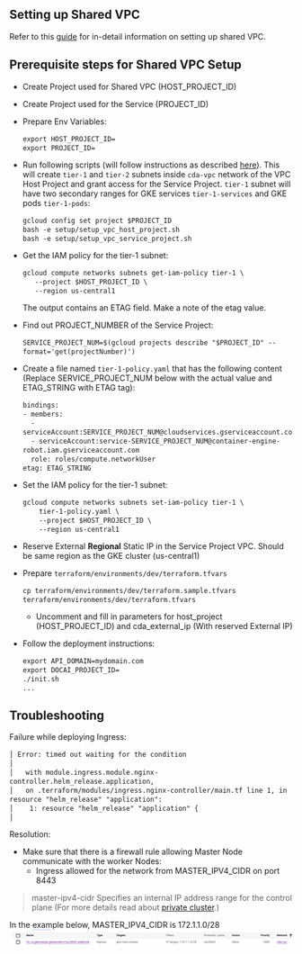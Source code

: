 ## Setting up Shared VPC

Refer to this [guide](https://cloud.google.com/kubernetes-engine/docs/how-to/cluster-shared-vpc) for in-detail  information on setting up shared VPC.

## Prerequisite  steps for Shared VPC Setup

- Create Project used for Shared VPC  (HOST_PROJECT_ID)
- Create Project used for the Service (PROJECT_ID)
- Prepare Env Variables:
  ```shell
  export HOST_PROJECT_ID=
  export PROJECT_ID=
  ```
- Run following scripts (will follow instructions as described [here](https://cloud.google.com/kubernetes-engine/docs/how-to/cluster-shared-vpc)).
  This will create `tier-1` and `tier-2` subnets inside `cda-vpc` network of the VPC Host Project and grant access for the Service Project. `tier-1` subnet will have two secondary ranges for GKE services `tier-1-services` and GKE pods `tier-1-pods`:
  ````shell
  gcloud config set project $PROJECT_ID
  bash -e setup/setup_vpc_host_project.sh
  bash -e setup/setup_vpc_service_project.sh
  ````

- Get the IAM policy for the tier-1 subnet:
  ```shell
  gcloud compute networks subnets get-iam-policy tier-1 \
     --project $HOST_PROJECT_ID \
     --region us-central1
  ```
  The output contains an ETAG field. Make a note of the etag value.
- Find out PROJECT_NUMBER of the Service Project:
  ```shell
  SERVICE_PROJECT_NUM=$(gcloud projects describe "$PROJECT_ID" --format='get(projectNumber)')
  ```
- Create a file named `tier-1-policy.yaml` that has the following content (Replace SERVICE_PROJECT_NUM below with the actual value and ETAG_STRING with ETAG tag):
  ```shell
  bindings:
  - members:
    - serviceAccount:SERVICE_PROJECT_NUM@cloudservices.gserviceaccount.com
    - serviceAccount:service-SERVICE_PROJECT_NUM@container-engine-robot.iam.gserviceaccount.com
    role: roles/compute.networkUser
  etag: ETAG_STRING
  ```
  
- Set the IAM policy for the tier-1 subnet:
  ```shell
  gcloud compute networks subnets set-iam-policy tier-1 \
      tier-1-policy.yaml \
      --project $HOST_PROJECT_ID \
      --region us-central1
  ```
- Reserve External **Regional** Static IP in the Service Project VPC. Should be same region as the GKE cluster (us-central1)


- Prepare `terraform/environments/dev/terraform.tfvars`
  ```shell
  cp terraform/environments/dev/terraform.sample.tfvars terraform/environments/dev/terraform.tfvars
  ```
  - Uncomment and fill in parameters for host_project (HOST_PROJECT_ID) and cda_external_ip (With reserved External IP)

- Follow the deployment instructions:
  ```shell
  export API_DOMAIN=mydomain.com
  export DOCAI_PROJECT_ID=
  ./init.sh
  ...
  ```

## Troubleshooting
Failure while deploying Ingress: 

```
│ Error: timed out waiting for the condition
│
│   with module.ingress.module.nginx-controller.helm_release.application,
│   on .terraform/modules/ingress.nginx-controller/main.tf line 1, in resource "helm_release" "application":
│    1: resource "helm_release" "application" {
│
```
Resolution:
- Make sure that there is a firewall rule allowing Master Node communicate with the worker Nodes:
  - Ingress allowed for the network from MASTER_IPV4_CIDR on port 8443

> master-ipv4-cidr Specifies an internal IP address range for the control plane (For more details read about [private cluster](https://cloud.google.com/kubernetes-engine/docs/how-to/private-clusters).)
> 
In the example below, MASTER_IPV4_CIDR is 172.1.1.0/28
![](firewall-rule-gkemaster.png)